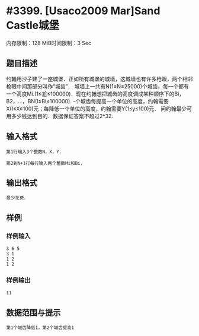 # #3399. [Usaco2009 Mar]Sand Castle城堡

内存限制：128 MiB时间限制：3 Sec

## 题目描述

约翰用沙子建了一座城堡．正如所有城堡的城墙，这城墙也有许多枪眼，两个相邻枪眼中间那部分叫作&ldquo;城齿&rdquo;．    城墙上一共有N(1&le;N&le;25000)个城齿，每一个都有一个高度Mi.(1&le;尬&le;100000)．现在约翰想把城齿的高度调成某种顺序下的Bi，B2，&hellip;，BN(I&le;Bi&le;100000). -个城齿每提高一个单位的高度，约翰需要X(I&le;X&le;100)元；每降低一个单位的高度，约翰需要Y(1&le;y&le;100)元．    问约翰最少可用多少钱达到目的．数据保证答案不超过2^32．

## 输入格式

 

    第1行输入3个整数N，X，Y.

    第2到N+1行每行输入两个整数Mi和Bi．

## 输出格式

 

    最少花费．

## 样例

### 样例输入

    
    3 6 5
    3 1
    1 2
    1 2
    

### 样例输出

    
    11
    

## 数据范围与提示

    第1个城齿降低1，第2个城齿提高1
